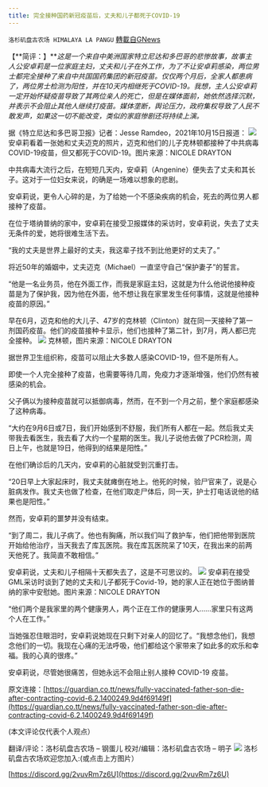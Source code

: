 ```yaml
---
title: 完全接种国药新冠疫苗后，丈夫和儿子都死于COVID-19
---
```

`洛杉矶盘古农场 HIMALAYA LA PANGU` [轉載自GNews](https://gnews.org/zh-hans/1598925/)

【**简评：】***这是一个来自中美洲国家特立尼达和多巴哥的悲惨故事，故事主人公安卓莉是一位家庭主妇，丈夫和儿子在外工作，为了不让安卓莉感染，两位男士都完全接种了来自中共国国药集团的新冠疫苗。仅仅两个月后，全家人都患病了，两位男士检测为阳性，并在10天内相继死于COVID-19。我想，主人公安卓莉一定开始怀疑疫苗导致了其两位亲人的死亡，但是在媒体面前，她依然选择沉默，并表示不会阻止其他人继续打疫苗。媒体垄断，舆论压力，政府集权导致了人民不敢发声，如果这一切不能改变，类似的家庭惨剧还将持续上演。*

据《特立尼达和多巴哥卫报》记者：Jesse Ramdeo，2021年10月15日报道：
![](https://assets.gnews.org/wp-content/uploads/2021/10/image-297.png)
安卓莉看着一张她和丈夫迈克的照片，迈克和他们的儿子克林顿都接种了中共病毒COVID-19疫苗，但又都死于COVID-19。图片来源：NICOLE DRAYTON

中共病毒大流行之后，在短短几天内，安卓莉（Angenine）便失去了丈夫和其长子。这对于一位妇女来说，的确是一场难以想象的悲剧。

安卓莉说，更令人心碎的是，为了给她一个不感染疾病的机会，死去的两位男人都接种了疫苗。

在位于塔纳普纳的家中，安卓莉在接受卫报媒体的采访时，安卓莉说，失去了丈夫无条件的爱，她将很难生活下去。

“我的丈夫是世界上最好的丈夫，我这辈子找不到比他更好的丈夫了。”

将近50年的婚姻中，丈夫迈克（Michael）一直坚守自己“保护妻子”的誓言。

“他是一名业务员，他在外面工作，而我是家庭主妇，这就是为什么他说他接种疫苗是为了保护我，因为他在外面，他不想让我在家里发生任何事情，这就是他接种疫苗的原因。”

早在6月，迈克和他的大儿子、47岁的克林顿（Clinton）就在同一天接种了第一剂国药疫苗。他们的疫苗接种卡显示，他们也接种了第二针，到7月，两人都已完全接种。
![](https://assets.gnews.org/wp-content/uploads/2021/10/image-299.png)
克林顿，图片来源：NICOLE DRAYTON

据世界卫生组织称，疫苗可以阻止大多数人感染COVID-19，但不是所有人。

即使一个人完全接种了疫苗，也需要等待几周，免疫力才逐渐增强，他们仍然有被感染的机会。

父子俩以为接种疫苗就可以抵御病毒，然而，在不到一个月之前，整个家庭都感染了这种病毒。

“大约在9月6日或7日，我们开始感到不舒服，我们所有人都在一起。然后我丈夫带我去看医生，我去看了大约一个星期的医生。我儿子说他去做了PCR检测，周日上午，也就是19日，他得到的结果是阳性。”

在他们确诊后的几天内，安卓莉的心脏就受到沉重打击。

“20日早上大家起床时，我丈夫就瘫倒在地上。他死的时候，验尸官来了，说是心脏病发作。我丈夫也做了检查，在他们取走尸体后，同一天，护士打电话说他的结果也是阳性。”

然而，安卓莉的噩梦并没有结束。

“到了周二，我儿子病了。他也有胸痛，所以我们叫了救护车，他们把他带到医院开始给他治疗，当天我去了库瓦医院。我在库瓦医院呆了10天，在我出来的前两天他死了。我简直不敢相信。”

安卓莉说，丈夫和儿子相隔十天都失去了，这是不可思议的。
![](https://assets.gnews.org/wp-content/uploads/2021/10/image-298.png)
安卓莉在接受GML采访时谈到了她的丈夫和儿子都死于Covid-19，她的家人正在她位于图纳普纳的家中安慰她。图片来源：NICOLE DRAYTON

“他们两个是我家里的两个健康男人，两个正在工作的健康男人……家里只有这两个人在工作。”

当她强忍住眼泪时，安卓莉说她现在只剩下对亲人的回忆了。“我想念他们，我想念他们的一切。我现在心痛的无法呼吸，他们都给这个家带来了如此多的欢乐和幸福。我的心真的很疼。”

安卓莉说，尽管她很痛苦，但她永远不会阻止别人接种 COVID-19 疫苗。

原文连接：[https://guardian.co.tt/news/fully-vaccinated-father-son-die-after-contracting-covid-6.2.1400249.9d4f69149f](https://guardian.co.tt/news/fully-vaccinated-father-son-die-after-contracting-covid-6.2.1400249.9d4f69149f)

(本文评论仅代表个人观点）

翻译/评论：洛杉矶盘古农场 – 钢蛋儿
校对/编辑：洛杉矶盘古农场 – 明子
![](https://assets.gnews.org/wp-content/uploads/2021/03/WhatsApp-Image-2021-06-26-at-22.05.30.jpeg)
洛杉矶盘古农场欢迎您加入:(或点击上方图片）

[https://discord.gg/2vuvRm7z6U](https://discord.gg/2vuvRm7z6U)
